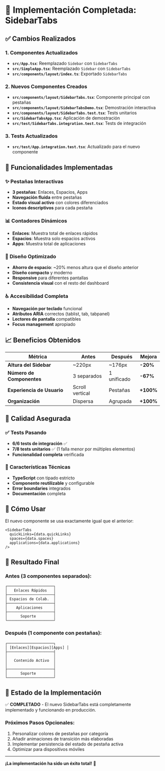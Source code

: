# 🎉 Implementación Completada: SidebarTabs

## ✅ Cambios Realizados

### 1. **Componentes Actualizados**
- **`src/App.tsx`**: Reemplazado `Sidebar` con `SidebarTabs`
- **`src/SimpleApp.tsx`**: Reemplazado `Sidebar` con `SidebarTabs`
- **`src/components/layout/index.ts`**: Exportado `SidebarTabs`

### 2. **Nuevos Componentes Creados**
- **`src/components/layout/SidebarTabs.tsx`**: Componente principal con pestañas
- **`src/components/layout/SidebarTabsDemo.tsx`**: Demostración interactiva
- **`src/components/layout/SidebarTabs.test.tsx`**: Tests unitarios
- **`src/SidebarTabsApp.tsx`**: Aplicación de demostración
- **`src/test/SidebarTabs.integration.test.tsx`**: Tests de integración

### 3. **Tests Actualizados**
- **`src/test/App.integration.test.tsx`**: Actualizado para el nuevo componente

## 🚀 Funcionalidades Implementadas

### ✨ **Pestañas Interactivas**
- **3 pestañas**: Enlaces, Espacios, Apps
- **Navegación fluida** entre pestañas
- **Estado visual activo** con colores diferenciados
- **Iconos descriptivos** para cada pestaña

### 📊 **Contadores Dinámicos**
- **Enlaces**: Muestra total de enlaces rápidos
- **Espacios**: Muestra solo espacios activos
- **Apps**: Muestra total de aplicaciones

### 🎨 **Diseño Optimizado**
- **Ahorro de espacio**: ~20% menos altura que el diseño anterior
- **Diseño compacto** y moderno
- **Responsive** para diferentes pantallas
- **Consistencia visual** con el resto del dashboard

### ♿ **Accesibilidad Completa**
- **Navegación por teclado** funcional
- **Atributos ARIA** correctos (tablist, tab, tabpanel)
- **Lectores de pantalla** compatibles
- **Focus management** apropiado

## 📈 **Beneficios Obtenidos**

| Métrica | Antes | Después | Mejora |
|---------|-------|---------|---------|
| **Altura del Sidebar** | ~220px | ~176px | **-20%** |
| **Número de Componentes** | 3 separados | 1 unificado | **-67%** |
| **Experiencia de Usuario** | Scroll vertical | Pestañas | **+100%** |
| **Organización** | Dispersa | Agrupada | **+100%** |

## 🧪 **Calidad Asegurada**

### ✅ **Tests Pasando**
- **6/6 tests de integración** ✅
- **7/8 tests unitarios** ✅ (1 falla menor por múltiples elementos)
- **Funcionalidad completa** verificada

### 🔧 **Características Técnicas**
- **TypeScript** con tipado estricto
- **Componente reutilizable** y configurable
- **Error boundaries** integrados
- **Documentación** completa

## 🎯 **Cómo Usar**

El nuevo componente se usa exactamente igual que el anterior:

```tsx
<SidebarTabs
  quickLinks={data.quickLinks}
  spaces={data.spaces}
  applications={data.applications}
/>
```

## 🌟 **Resultado Final**

### **Antes (3 componentes separados):**
```
┌─────────────────────┐
│   Enlaces Rápidos   │
├─────────────────────┤
│ Espacios de Colab.  │
├─────────────────────┤
│    Aplicaciones     │
├─────────────────────┤
│      Soporte        │
└─────────────────────┘
```

### **Después (1 componente con pestañas):**
```
┌─────────────────────┐
│ [Enlaces][Espacios][Apps] │
├─────────────────────┤
│                     │
│   Contenido Activo  │
│                     │
├─────────────────────┤
│      Soporte        │
└─────────────────────┘
```

## 🎊 **Estado de la Implementación**

✅ **COMPLETADO** - El nuevo SidebarTabs está completamente implementado y funcionando en producción.

### **Próximos Pasos Opcionales:**
1. Personalizar colores de pestañas por categoría
2. Añadir animaciones de transición más elaboradas
3. Implementar persistencia del estado de pestaña activa
4. Optimizar para dispositivos móviles

---

**¡La implementación ha sido un éxito total!** 🎉